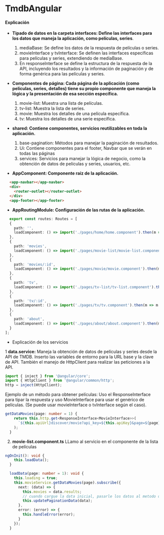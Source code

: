 # TmdbAngular

#### **Explicación**

- **Tipado de datos en la carpeta interfaces: Define las interfaces para los datos que maneja la aplicación, como películas, series**.
  1. mediaBase: Se define los datos de la respuesta de películas o series.
  2. movieInterface y tvInterface: Se definen las interfaces específicas para películas y series, extendiendo de mediaBase.
  3. En responseInterface se define la estructura de la respuesta de la API, incluyendo los resultados y la información de paginación y de forma genérica para las películas y series.

- **Componentes de página: Cada página de la aplicación (como películas, series, detalles) tiene su propio componente que maneja la lógica y la presentación de esa sección específica.**
  1. movie-list: Muestra una lista de películas.
  2. tv-list: Muestra la lista de series.
  3. movie: Muestra los detalles de una película específica.
  4. tv: Muestra los detalles de una serie específica.

- **shared: Contiene componentes, servicios reutilizables en toda la aplicación.**

  1. base-pagination: Métodos para manejar la paginación de resultados.
  2. Ui: Contiene componentes para el footer, Navbar que se verán en todas las páginas
  3. services: Servicios para manejar la lógica de negocio, como la obtención de datos de películas y series, usuarios, etc.

- **AppComponent: Componente raíz de la aplicación.**
```html
  <app-navbar></app-navbar>
  <div>
    <router-outlet></router-outlet>
  </div>
  <app-footer></app-footer>
```

- **AppRoutingModule: Configuración de las rutas de la aplicación.**
```typescript
  export const routes: Routes = [
  {
    path: '',
    loadComponent: () => import('./pages/home/home.component').then(m => m.HomeComponent)
  },
  {
    path: 'movies',
    loadComponent: () => import('./pages/movie-list/movie-list.component').then(m => m.MovieListComponent)
  },
  {
    path: 'movies/:id',
    loadComponent: () => import('./pages/movie/movie.component').then(m => m.MovieComponent)
  },
  {
    path: 'tv',
    loadComponent: () => import('./pages/tv-list/tv-list.component').then(m => m.TvListComponent)
  },
  {
    path: 'tv/:id',
    loadComponent: () => import('./pages/tv/tv.component').then(m => m.TvComponent)
  },
  {
    path: 'about',
    loadComponent: () => import('./pages/about/about.component').then(m => m.AboutComponent)
  }
];
```

- Explicación de los servicios

 1 **data.service:** Maneja la obtención de datos de películas y series desde la API de TMDB.
Inserto las variables de entorno para la URL base y la clave de API.
También el manejo de HttpClient para realizar las peticiones a la API.

```typescript
import { inject } from '@angular/core';
import { HttpClient } from '@angular/common/http';
http = inject(HttpClient);
```

Ejemplo de un método para obtener películas:
Uso el ResponseInterface para tipar la respuesta y uso MovieInterface para usar el genérico de películas. (Se puede usar movieInterface o tvInterface según el caso).

```typescript
getDataMovies(page: number = 1) {
    return this.http.get<ResponseInterface<MovieInterface>>(
      `${this.apiUrl}discover/movie?api_key=${this.apiKey}&page=${page}`
    );
  }
```

2. **movie-list.component.ts** LLamo al servicio en el componente de la lista de películas

```typescript
ngOnInit(): void {
    this.loadData();
  }

  loadData(page: number = 1): void {
    this.loading = true;
    this.movieService.getDataMovies(page).subscribe({
      next: (data) => {
        this.movies = data.results;
        // cuando cargue la data inicial, pasarle los datos al metodo de actualización de paginación
        this.updatePaginationData(data);
      },
      error: (error) => {
        this.handleError(error);
      }
    });
  }
  ```




